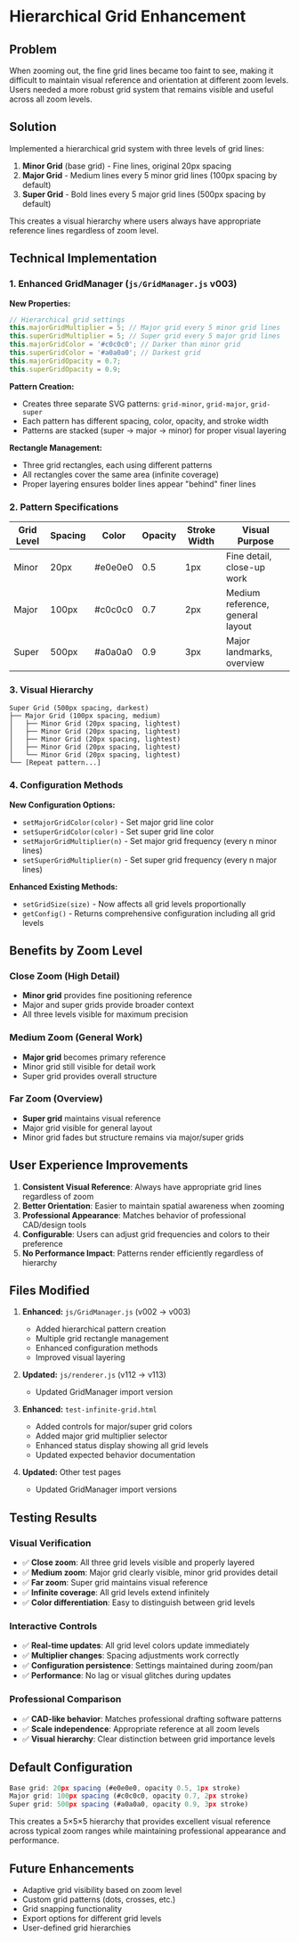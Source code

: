 # Hierarchical Grid Enhancement

## Problem
When zooming out, the fine grid lines became too faint to see, making it difficult to maintain visual reference and orientation at different zoom levels. Users needed a more robust grid system that remains visible and useful across all zoom levels.

## Solution
Implemented a hierarchical grid system with three levels of grid lines:
1. **Minor Grid** (base grid) - Fine lines, original 20px spacing
2. **Major Grid** - Medium lines every 5 minor grid lines (100px spacing by default)
3. **Super Grid** - Bold lines every 5 major grid lines (500px spacing by default)

This creates a visual hierarchy where users always have appropriate reference lines regardless of zoom level.

## Technical Implementation

### 1. Enhanced GridManager (`js/GridManager.js` v003)

**New Properties:**
```javascript
// Hierarchical grid settings
this.majorGridMultiplier = 5; // Major grid every 5 minor grid lines
this.superGridMultiplier = 5; // Super grid every 5 major grid lines
this.majorGridColor = '#c0c0c0'; // Darker than minor grid
this.superGridColor = '#a0a0a0'; // Darkest grid
this.majorGridOpacity = 0.7;
this.superGridOpacity = 0.9;
```

**Pattern Creation:**
- Creates three separate SVG patterns: `grid-minor`, `grid-major`, `grid-super`
- Each pattern has different spacing, color, opacity, and stroke width
- Patterns are stacked (super → major → minor) for proper visual layering

**Rectangle Management:**
- Three grid rectangles, each using different patterns
- All rectangles cover the same area (infinite coverage)
- Proper layering ensures bolder lines appear "behind" finer lines

### 2. Pattern Specifications

| Grid Level | Spacing | Color | Opacity | Stroke Width | Visual Purpose |
|------------|---------|-------|---------|--------------|----------------|
| Minor | 20px | #e0e0e0 | 0.5 | 1px | Fine detail, close-up work |
| Major | 100px | #c0c0c0 | 0.7 | 2px | Medium reference, general layout |
| Super | 500px | #a0a0a0 | 0.9 | 3px | Major landmarks, overview |

### 3. Visual Hierarchy
```
Super Grid (500px spacing, darkest)
├── Major Grid (100px spacing, medium)
│   ├── Minor Grid (20px spacing, lightest)
│   ├── Minor Grid (20px spacing, lightest)
│   ├── Minor Grid (20px spacing, lightest)
│   ├── Minor Grid (20px spacing, lightest)
│   └── Minor Grid (20px spacing, lightest)
└── [Repeat pattern...]
```

### 4. Configuration Methods

**New Configuration Options:**
- `setMajorGridColor(color)` - Set major grid line color
- `setSuperGridColor(color)` - Set super grid line color
- `setMajorGridMultiplier(n)` - Set major grid frequency (every n minor lines)
- `setSuperGridMultiplier(n)` - Set super grid frequency (every n major lines)

**Enhanced Existing Methods:**
- `setGridSize(size)` - Now affects all grid levels proportionally
- `getConfig()` - Returns comprehensive configuration including all grid levels

## Benefits by Zoom Level

### Close Zoom (High Detail)
- **Minor grid** provides fine positioning reference
- Major and super grids provide broader context
- All three levels visible for maximum precision

### Medium Zoom (General Work)
- **Major grid** becomes primary reference
- Minor grid still visible for detail work
- Super grid provides overall structure

### Far Zoom (Overview)
- **Super grid** maintains visual reference
- Major grid visible for general layout
- Minor grid fades but structure remains via major/super grids

## User Experience Improvements

1. **Consistent Visual Reference**: Always have appropriate grid lines regardless of zoom
2. **Better Orientation**: Easier to maintain spatial awareness when zooming
3. **Professional Appearance**: Matches behavior of professional CAD/design tools
4. **Configurable**: Users can adjust grid frequencies and colors to their preference
5. **No Performance Impact**: Patterns render efficiently regardless of hierarchy

## Files Modified

1. **Enhanced:** `js/GridManager.js` (v002 → v003)
   - Added hierarchical pattern creation
   - Multiple grid rectangle management
   - Enhanced configuration methods
   - Improved visual layering

2. **Updated:** `js/renderer.js` (v112 → v113)
   - Updated GridManager import version

3. **Enhanced:** `test-infinite-grid.html`
   - Added controls for major/super grid colors
   - Added major grid multiplier selector
   - Enhanced status display showing all grid levels
   - Updated expected behavior documentation

4. **Updated:** Other test pages
   - Updated GridManager import versions

## Testing Results

### Visual Verification
- ✅ **Close zoom**: All three grid levels visible and properly layered
- ✅ **Medium zoom**: Major grid clearly visible, minor grid provides detail
- ✅ **Far zoom**: Super grid maintains visual reference
- ✅ **Infinite coverage**: All grid levels extend infinitely
- ✅ **Color differentiation**: Easy to distinguish between grid levels

### Interactive Controls
- ✅ **Real-time updates**: All grid level colors update immediately
- ✅ **Multiplier changes**: Spacing adjustments work correctly
- ✅ **Configuration persistence**: Settings maintained during zoom/pan
- ✅ **Performance**: No lag or visual glitches during updates

### Professional Comparison
- ✅ **CAD-like behavior**: Matches professional drafting software patterns
- ✅ **Scale independence**: Appropriate reference at all zoom levels
- ✅ **Visual hierarchy**: Clear distinction between grid importance levels

## Default Configuration

```javascript
Base grid: 20px spacing (#e0e0e0, opacity 0.5, 1px stroke)
Major grid: 100px spacing (#c0c0c0, opacity 0.7, 2px stroke)
Super grid: 500px spacing (#a0a0a0, opacity 0.9, 3px stroke)
```

This creates a 5×5×5 hierarchy that provides excellent visual reference across typical zoom ranges while maintaining professional appearance and performance.

## Future Enhancements
- Adaptive grid visibility based on zoom level
- Custom grid patterns (dots, crosses, etc.)
- Grid snapping functionality
- Export options for different grid levels
- User-defined grid hierarchies

